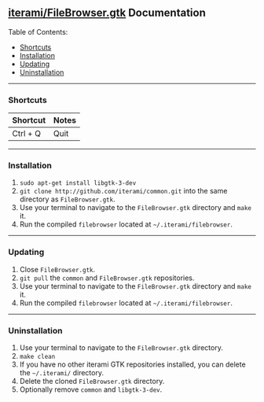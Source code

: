 [iterami/FileBrowser.gtk](https://github.com/iterami/FileBrowser.gtk) Documentation
-----------------------------------------------------------------------------------

Table of Contents:
* [Shortcuts](#shortcuts)
* [Installation](#installation)
* [Updating](#updating)
* [Uninstallation](#uninstallation)

---

### Shortcuts

Shortcut         | Notes
-----------------|------
Ctrl + Q         | Quit

---

### Installation

1. `sudo apt-get install libgtk-3-dev`
2. `git clone http://github.com/iterami/common.git` into the same directory as `FileBrowser.gtk`.
3. Use your terminal to navigate to the `FileBrowser.gtk` directory and `make` it.
4. Run the compiled `filebrowser` located at `~/.iterami/filebrowser`.

---

### Updating

1. Close `FileBrowser.gtk`.
2. `git pull` the `common` and `FileBrowser.gtk` repositories.
3. Use your terminal to navigate to the `FileBrowser.gtk` directory and `make` it.
4. Run the compiled `filebrowser` located at `~/.iterami/filebrowser`.

---

### Uninstallation

1. Use your terminal to navigate to the `FileBrowser.gtk` directory.
2. `make clean`
3. If you have no other iterami GTK repositories installed, you can delete the `~/.iterami/` directory.
4. Delete the cloned `FileBrowser.gtk` directory.
5. Optionally remove `common` and `libgtk-3-dev`.
